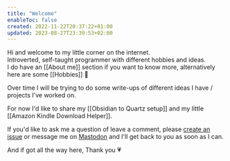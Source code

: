 ```yaml
---
title: "Welcome"
enableToc: false
created: 2022-11-22T20:37:22+01:00
updated: 2023-08-27T23:39:53+02:00
---
```


Hi and welcome to my little corner on the internet.  
Introverted, self-taught programmer with different hobbies and ideas.  
I do have an [[About me]] section if you want to know more, alternatively here are some [[Hobbies]] 🤗

Over time I will be trying to do some write-ups of different ideas I have / projects I’ve worked on.

For now I'd like to share my [[Obsidian to Quartz setup]] and my little [[Amazon Kindle Download Helper]].

If you'd like to ask me a question of leave a comment, please [create an issue](https://github.com/husjon/husjon/issues/new) or message me on <a rel="me" href="https://fosstodon.org/@husjon">Mastodon</a> and I'll get back to you as soon as I can.

And if got all the way here, Thank you 💗


[mastodon_link]: https://fosstodon.org/@husjon